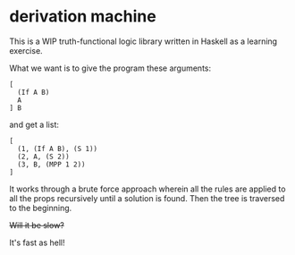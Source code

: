 # derivation machine

This is a WIP truth-functional logic library written in Haskell as a learning exercise.

What we want is to give the program these arguments:

```
[
  (If A B)
  A
] B
```

and get a list:

```
[
  (1, (If A B), (S 1))
  (2, A, (S 2))
  (3, B, (MPP 1 2))
]
```

It works through a brute force approach wherein all the rules are applied to all the props recursively until a solution is found. Then the tree is traversed to the beginning.

~~Will it be slow?~~

It's fast as hell!
